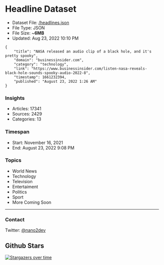# Headline Dataset

- Dataset File: [/headlines.json](https://raw.githubusercontent.com/fwd/news/master/headlines.json) 
- File Type: JSON
- File Size: ~**6MB**
- Updated: Aug 23, 2022 10:10 PM

```
{
    "title": "NASA released an audio clip of a black hole, and it's pretty spooky",
    "domain": "businessinsider.com",
    "category": "technology",
    "link": "https://www.businessinsider.com/listen-nasa-reveals-black-hole-sounds-spooky-audio-2022-8",
    "timestamp": 1661232394,
    "published": "August 23, 2022 1:26 AM"
}
```

### Insights

- Articles: 17341
- Sources: 2429
- Categories: 13

### Timespan

- Start: November 16, 2021
- End: August 23, 2022 9:08 PM

### Topics

- World News
- Technology
- Television
- Entertaiment
- Politics
- Sport
- More Coming Soon

---

### Contact 

Twitter: [@nano2dev](https://twitter.com/nano2dev)

## Github Stars

[![Stargazers over time](https://starchart.cc/fwd/news.svg)](https://starchart.cc/fwd/news)
	